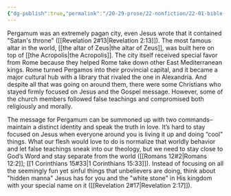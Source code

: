 ```yaml
---
{"dg-publish":true,"permalink":"/20-29-prose/22-nonfiction/22-01-bible-history/the-seven-churches-of-asia-minor/pergamum/","created":"2023-10-20"}
---
```


Pergamum was an extremely pagan city, even Jesus wrote that it contained "Satan's throne" ([[Revelation 2#13\|Revelation 2:13]]). The most famous altar in the world, [[the altar of Zeus\|the altar of Zeus]], was built here on top of [[the Acropolis\|the Acropolis]]. The city itself received special favor from Rome because they helped Rome take down other East Mediterranean kings. Rome turned Pergamos into their provincial capital, and it became a major cultural hub with a library that rivaled the one in Alexandria. And despite all that was going on around them, there were some Christians who stayed firmly focused on Jesus and the Gospel message. However, some of the church members followed false teachings and compromised both religiously and morally.

The message for Pergamum can be summoned up with two commands–maintain a distinct identity and speak the truth in love. It’s hard to stay focused on Jesus when everyone around you is living it up and doing “cool” things. What our flesh would love to do is normalize that worldly behavior and let false teachings sneak into our theology, but we need to stay close to God’s Word and stay separate from the world ([[Romans 12#2\|Romans 12:2]]; [[1 Corinthians 15#33\|1 Corinthians 15:33]]). Instead of focusing on all the seemingly fun yet sinful things that unbelievers are doing, think about "hidden manna" Jesus has for you and the "white stone" in His kingdom with your special name on it ([[Revelation 2#17\|Revelation 2:17]]).

